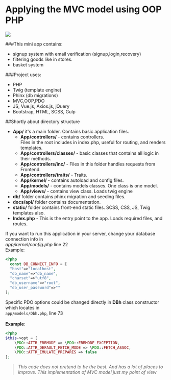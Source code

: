 # Applying the MVC model using OOP PHP

![](https://i.ibb.co/0ZDp5Lr/Screenshot-46.png)

###This mini app contains:
- signup system with email verification (signup,login,recovery)
- filtering goods like in stores.
- basket system

###Project uses:
- PHP
- Twig (template engine)
- Phinx (db migrations)
- MVC,OOP,PDO
- JS, Vue.js, Axios.js, jQuery
- Bootstrap, HTML, SCSS, Gulp

##Shortly about directory structure
- **App/** it's a main folder. Contains basic application files.
  - **App/controllers/** - contains controllers.
  <br>Files in the root includes in index.php, useful for routing, and renders templates.
  - **App/controllers/classes/** - basic classes that contains all logic in their methods.
  - **App/controllers/inc/** - Files in this folder handles requests from Frontend.
  - **App/controllers/traits/** - Traits.
  - **App/kernel/** - contains autoload and config files.
  - **App/models/** - contains models classes. One class is one model. 
  - **App/views/** - contains view class. Loads twig engine
- **db/** folder contains phinx migration and seeding files.
- **docs/api/** folder contains documentation.
- **static/** folder contains front-end static files. SCSS, CSS, JS, Twig templates also.
- **Index.php** - This is the entry point to the app. Loads required files, and routes.

If you want to run this application in your server, change your database connection info in 
<br>*app/kernel/config.php* line 22
<br>Example:

```php
<?php
  const DB_CONNECT_INFO = [
  "host"=>"localhost",
  "db_name"=>"db_name",
  "charset"=>"utf8",
  "db_username"=>"root",
  "db_user_password"=>""
];
```

Specific PDO options could be changed directly in **DBh** class constructor which locates in 
<br>
```app/models/Dbh.php```, line 73
<br><br>**Example**: 
```php
<?php
$this->opt = [
    \PDO::ATTR_ERRMODE => \PDO::ERRMODE_EXCEPTION,
    \PDO::ATTR_DEFAULT_FETCH_MODE => \PDO::FETCH_ASSOC,
    \PDO::ATTR_EMULATE_PREPARES => false
];
```

>*This code does not pretend to be the best. And has a lot of places to improve. This implementation of MVC model just my point of view*

